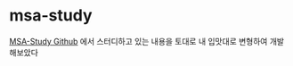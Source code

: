 # msa-study

[MSA-Study Github](https://github.com/DevSprout/Hands-On-Microservices-with-Spring-Boot-and-Spring-Cloud) 에서 스터디하고 있는 내용을 토대로 내 입맛대로 변형하여 개발해보았다
